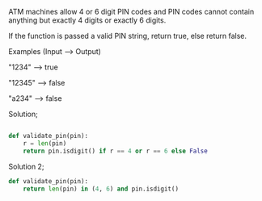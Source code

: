 ATM machines allow 4 or 6 digit PIN codes and PIN codes cannot contain anything but exactly 4 digits or exactly 6 digits.

If the function is passed a valid PIN string, return true, else return false.

Examples (Input --> Output)

"1234"   -->  true

"12345"  -->  false

"a234"   -->  false

Solution;
```python

def validate_pin(pin):
    r = len(pin)
    return pin.isdigit() if r == 4 or r == 6 else False
```

Solution 2;

```python
def validate_pin(pin):
    return len(pin) in (4, 6) and pin.isdigit()
```
